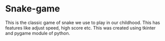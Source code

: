 # Snake-game
This is the classic game of snake we use to play in our childhood. This has features like adjust speed, high score etc. This was created using tkinter and pygame module of python.  
